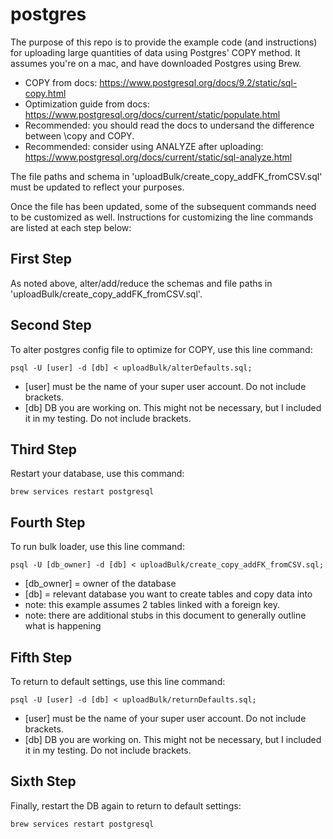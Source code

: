 # postgres

The purpose of this repo is to provide the example code (and instructions) for uploading large quantities of data using Postgres' COPY method. It assumes you're on a mac, and have downloaded Postgres using Brew. 
  - COPY from docs: https://www.postgresql.org/docs/9.2/static/sql-copy.html
  - Optimization guide from docs: https://www.postgresql.org/docs/current/static/populate.html
  - Recommended: you should read the docs to undersand the difference between \copy and COPY.
  - Recommended: consider using ANALYZE after uploading: https://www.postgresql.org/docs/current/static/sql-analyze.html


The file paths and schema in 'uploadBulk/create_copy_addFK_fromCSV.sql' must be updated to reflect your purposes.

Once the file has been updated, some of the subsequent commands need to be customized as well. Instructions for customizing the line commands are listed at each step below:

## First Step

As noted above, alter/add/reduce the schemas and file paths in 'uploadBulk/create_copy_addFK_fromCSV.sql'.

## Second Step

To alter postgres config file to optimize for COPY, use this line command:
```
psql -U [user] -d [db] < uploadBulk/alterDefaults.sql;
```
* [user] must be the name of your super user account. Do not include brackets.
* [db] DB you are working on. This might not be necessary, but I included it in my testing. Do not include brackets.


## Third Step

Restart your database, use this command:
```
brew services restart postgresql
```

## Fourth Step

To run bulk loader, use this line command:
```
psql -U [db_owner] -d [db] < uploadBulk/create_copy_addFK_fromCSV.sql;
```
* [db_owner] = owner of the database
* [db] = relevant database you want to create tables and copy data into
* note: this example assumes 2 tables linked with a foreign key.
* note: there are additional stubs in this document to generally outline what is happening


## Fifth Step

To return to default settings, use this line command:
```
psql -U [user] -d [db] < uploadBulk/returnDefaults.sql;
```
* [user] must be the name of your super user account. Do not include brackets.
* [db] DB you are working on. This might not be necessary, but I included it in my testing. Do not include brackets.


## Sixth Step

Finally, restart the DB again to return to default settings:
```
brew services restart postgresql
```
